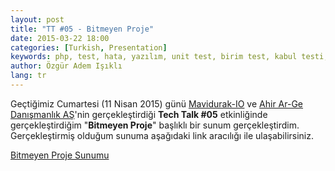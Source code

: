 ```yaml
---
layout: post
title: "TT #05 - Bitmeyen Proje"
date: 2015-03-22 18:00
categories: [Turkish, Presentation]
keywords: php, test, hata, yazılım, unit test, birim test, kabul testi, entegrasyon testi
author: Özgür Adem Işıklı
lang: tr
---
```


Geçtiğimiz Cumartesi (11 Nisan 2015) günü [Mavidurak-IO](http://mavidurak.github.io) ve [Ahir Ar-Ge Danışmanlık AŞ](http://ahir.com.tr)'nin gerçekleştirdiği **Tech Talk #05** etkinliğinde gerçekleştirdiğim "**Bitmeyen Proje**" başlıklı bir sunum gerçekleştirdim. Gerçekleştirmiş olduğum sunuma aşağıdaki link aracılığı ile ulaşabilirsiniz.

[Bitmeyen Proje Sunumu](http://slides.com/iozguradem/bitmeyen-proje)
